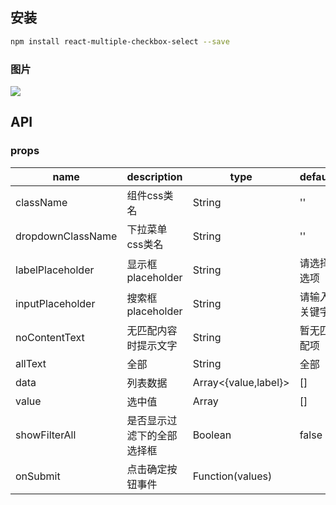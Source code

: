 
## 安装

```sh
npm install react-multiple-checkbox-select --save
```

### 图片
![](http://image.onfuns.com/blog/images/react-select-demo.png)

## API

### props

| name     | description    | type     | default      |
|----------|----------------|----------|--------------|
|className | 组件css类名 | String | '' |
|dropdownClassName | 下拉菜单css类名 | String | '' |
|labelPlaceholder | 显示框placeholder | String | 请选择选项 |
|inputPlaceholder | 搜索框placeholder | String | 请输入关键字 |
|noContentText | 无匹配内容时提示文字 | String | 暂无匹配项 |
|allText | 全部 | String | 全部 |
|data | 列表数据 | Array<{value,label}> | [] |
|value | 选中值 | Array<value> | [] |
|showFilterAll | 是否显示过滤下的全部选择框 | Boolean | false |
|onSubmit | 点击确定按钮事件 | Function(values) | |
